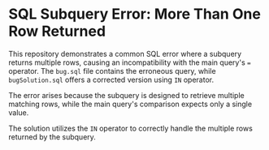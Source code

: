 # SQL Subquery Error: More Than One Row Returned

This repository demonstrates a common SQL error where a subquery returns multiple rows, causing an incompatibility with the main query's `=` operator.  The `bug.sql` file contains the erroneous query, while `bugSolution.sql` offers a corrected version using `IN` operator.

The error arises because the subquery is designed to retrieve multiple matching rows, while the main query's comparison expects only a single value.

The solution utilizes the `IN` operator to correctly handle the multiple rows returned by the subquery.